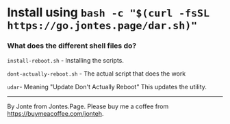 # Install using `bash -c "$(curl -fsSL https://go.jontes.page/dar.sh)"`

### What does the different shell files do?

`install-reboot.sh` - Installing the scripts.

`dont-actually-reboot.sh` - The actual script that does the work 

`udar`- Meaning "Update Don't Actually Reboot" This updates the utility.

---
By Jonte from Jontes.Page. Please buy me a coffee from https://buymeacoffee.com/jonteh.
